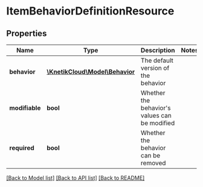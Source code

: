 # ItemBehaviorDefinitionResource

## Properties
Name | Type | Description | Notes
------------ | ------------- | ------------- | -------------
**behavior** | [**\KnetikCloud\Model\Behavior**](Behavior.md) | The default version of the behavior | 
**modifiable** | **bool** | Whether the behavior&#39;s values can be modified | 
**required** | **bool** | Whether the behavior can be removed | 

[[Back to Model list]](../README.md#documentation-for-models) [[Back to API list]](../README.md#documentation-for-api-endpoints) [[Back to README]](../README.md)


